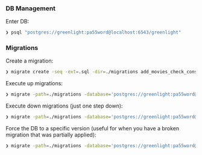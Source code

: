 ### DB Management

Enter DB:
```sh
❯ psql "postgres://greenlight:pa55word@localhost:6543/greenlight"
```

### Migrations

Create a migration:
```sh
❯ migrate create -seq -ext=.sql -dir=./migrations add_movies_check_constraints
```

Execute up migrations:
```sh
❯ migrate -path=./migrations -database='postgres://greenlight:pa55word@localhost:6543/greenlight?sslmode=disable' up
```

Execute down migrations (just one step down):
```sh
❯ migrate -path=./migrations -database='postgres://greenlight:pa55word@localhost:6543/greenlight?sslmode=disable' down 1
```

Force the DB to a specific version (useful for when you have a broken migration that was partially applied):
```sh
❯ migrate -path=./migrations -database='postgres://greenlight:pa55word@localhost:6543/greenlight?sslmode=disable' force 1
```
